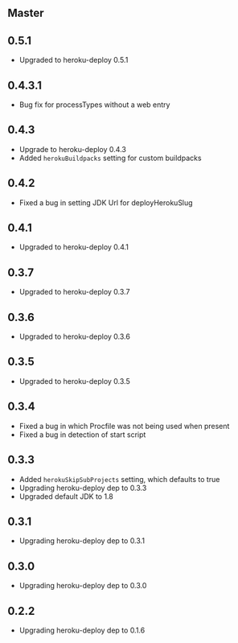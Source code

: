 ## Master

## 0.5.1

*  Upgraded to heroku-deploy 0.5.1

## 0.4.3.1

*  Bug fix for processTypes without a web entry

## 0.4.3

*  Upgrade to heroku-deploy 0.4.3
*  Added `herokuBuildpacks` setting for custom buildpacks

## 0.4.2

*  Fixed a bug in setting JDK Url for deployHerokuSlug

## 0.4.1

*  Upgraded to heroku-deploy 0.4.1

## 0.3.7

*  Upgraded to heroku-deploy 0.3.7

## 0.3.6

*  Upgraded to heroku-deploy 0.3.6

## 0.3.5

*  Upgraded to heroku-deploy 0.3.5

## 0.3.4

*  Fixed a bug in which Procfile was not being used when present
*  Fixed a bug in detection of start script

## 0.3.3

*  Added `herokuSkipSubProjects` setting, which defaults to true
*  Upgrading heroku-deploy dep to 0.3.3
*  Upgraded default JDK to 1.8

## 0.3.1

*  Upgrading heroku-deploy dep to 0.3.1

## 0.3.0

*  Upgrading heroku-deploy dep to 0.3.0

## 0.2.2

*  Upgrading heroku-deploy dep to 0.1.6
